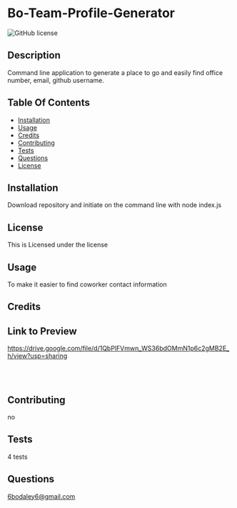 # Bo-Team-Profile-Generator
![GitHub license](https://img.shields.io/badge/license--blue.svg)
## Description
Command line application to generate a place to go and easily find office number, email, github username.
## Table Of Contents
* [Installation](#installation)
* [Usage](#Usage)
* [Credits](#Credits)
* [Contributing](#Contributing)
* [Tests](#Tests)
* [Questions](#Questions)
* [License](#license)
## Installation
Download repository and initiate on the command line with node index.js
## License
This is Licensed under the  license
## Usage
To make it easier to find coworker contact information
## Credits

## Link to Preview
https://drive.google.com/file/d/1QbPlFVmwn_WS36bdOMmN1p6c2gMB2E_h/view?usp=sharing

<br></br>
## Contributing
no
## Tests
4 tests
## Questions
6bodaley6@gmail.com
  
